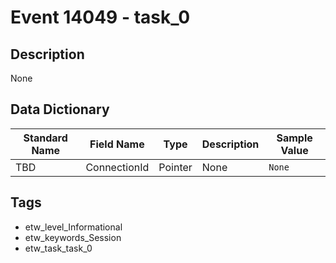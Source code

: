 # Event 14049 - task_0

## Description
None

## Data Dictionary
|Standard Name|Field Name|Type|Description|Sample Value|
|---|---|---|---|---|
|TBD|ConnectionId|Pointer|None|`None`|

## Tags
* etw_level_Informational
* etw_keywords_Session
* etw_task_task_0
